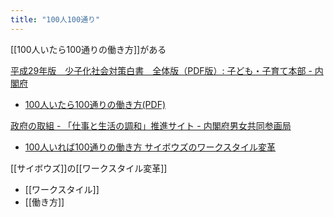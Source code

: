 ```yaml
---
title: "100人100通り"
---
```


[[100人いたら100通りの働き方]]がある

[平成29年版　少子化社会対策白書　全体版（PDF版）: 子ども・子育て本部 - 内閣府](https://www8.cao.go.jp/shoushi/shoushika/whitepaper/measures/w-2017/29pdfhonpen/29honpen.html)
- [100人いたら100通りの働き方(PDF)](https://www8.cao.go.jp/shoushi/shoushika/whitepaper/measures/w-2017/29pdfhonpen/pdf/topics03.pdf)

[政府の取組 - 「仕事と生活の調和」推進サイト - 内閣府男女共同参画局](https://wwwa.cao.go.jp/wlb/government/index.html)
- [100人いれば100通りの働き方 サイボウズのワークスタイル変革](https://wwwa.cao.go.jp/wlb/government/top/hyouka/k_35/pdf/s2-3.pdf)

[[サイボウズ]]の[[ワークスタイル変革]]
- [[ワークスタイル]]
- [[働き方]]
